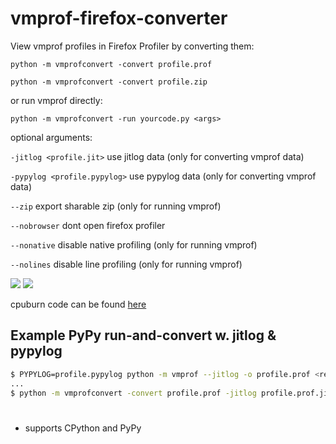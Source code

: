 # vmprof-firefox-converter

View vmprof profiles in Firefox Profiler by converting them:

`python -m vmprofconvert -convert profile.prof`

`python -m vmprofconvert -convert profile.zip`

or run vmprof directly:

`python -m vmprofconvert -run yourcode.py <args>`

optional arguments:

`-jitlog <profile.jit>` use jitlog data (only for converting vmprof data)

`-pypylog <profile.pypylog>` use pypylog data (only for converting vmprof data)

`--zip` export sharable zip (only for running vmprof)

`--nobrowser` dont open firefox profiler

`--nonative` disable native profiling (only for running vmprof)

`--nolines` disable line profiling (only for running vmprof)

<img src="images/firefox.png">
<img src="https://github.com/Cskorpion/vmprof-firefox-converter/blob/main/images/firefox.png?raw=true">

cpuburn code can be found
[here](https://github.com/vmprof/vmprof-python/blob/master/vmprof/test/cpuburn.py)

## Example PyPy run-and-convert w. jitlog & pypylog

```bash
$ PYPYLOG=profile.pypylog python -m vmprof --jitlog -o profile.prof <remaining vmprof args...>
...
$ python -m vmprofconvert -convert profile.prof -jitlog profile.prof.jit -pypylog profile.pypylog
````

#

- supports CPython and PyPy
